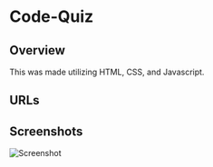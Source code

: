# Code-Quiz

## Overview

This was made utilizing HTML, CSS, and Javascript.

## URLs

## Screenshots

![Screenshot](images/screenshot.jpg "Screenshot")
